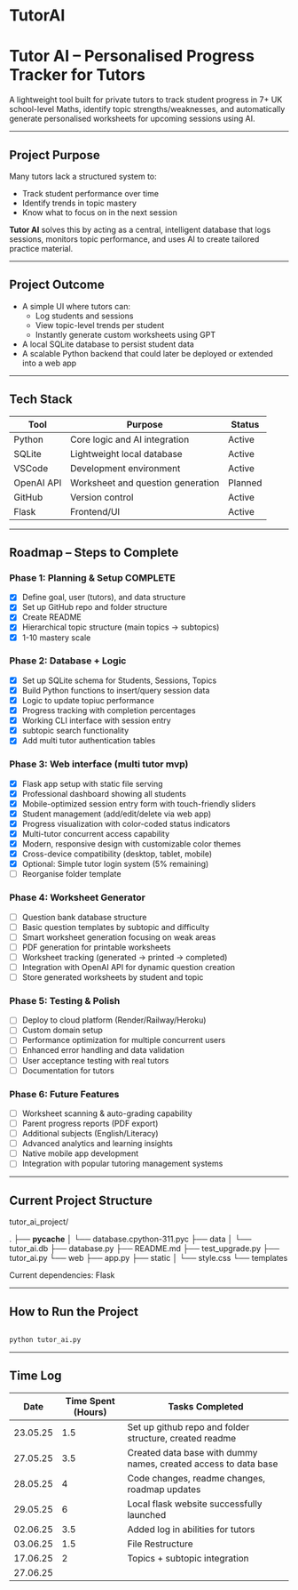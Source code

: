# TutorAI

# Tutor AI – Personalised Progress Tracker for Tutors

A lightweight tool built for private tutors to track student progress in 7+ UK school-level Maths, identify topic strengths/weaknesses, and automatically generate personalised worksheets for upcoming sessions using AI.

---

## Project Purpose

Many tutors lack a structured system to:
- Track student performance over time
- Identify trends in topic mastery
- Know what to focus on in the next session

**Tutor AI** solves this by acting as a central, intelligent database that logs sessions, monitors topic performance, and uses AI to create tailored practice material.

---

## Project Outcome

- A simple UI where tutors can:
  - Log students and sessions
  - View topic-level trends per student
  - Instantly generate custom worksheets using GPT
- A local SQLite database to persist student data
- A scalable Python backend that could later be deployed or extended into a web app

---

## Tech Stack

| Tool         | Purpose                          | Status |
|--------------|----------------------------------|--------|
| Python       | Core logic and AI integration    | Active |
| SQLite       | Lightweight local database       | Active |
| VSCode       | Development environment          | Active |
| OpenAI API   | Worksheet and question generation | Planned |
| GitHub       | Version control                  | Active |
| Flask        | Frontend/UI                      | Active |

---

## Roadmap – Steps to Complete

### Phase 1: Planning & Setup COMPLETE
- [x] Define goal, user (tutors), and data structure
- [x] Set up GitHub repo and folder structure
- [x] Create README
- [x] Hierarchical topic structure (main topics -> subtopics)
- [x] 1-10 mastery scale
 
### Phase 2: Database + Logic
- [x] Set up SQLite schema for Students, Sessions, Topics
- [x] Build Python functions to insert/query session data
- [x] Logic to update topiuc performance
- [x] Progress tracking with completion percentages
- [x] Working CLI interface with session entry
- [x] subtopic search functionality
- [x] Add multi tutor authentication tables

### Phase 3: Web interface (multi tutor mvp)
- [x] Flask app setup with static file serving
- [x] Professional dashboard showing all students
- [x] Mobile-optimized session entry form with touch-friendly sliders
- [x] Student management (add/edit/delete via web app)
- [x] Progress visualization with color-coded status indicators
- [x] Multi-tutor concurrent access capability
- [x] Modern, responsive design with customizable color themes
- [x] Cross-device compatibility (desktop, tablet, mobile)
- [x] Optional: Simple tutor login system (5% remaining)
- [ ] Reorganise folder template

### Phase 4: Worksheet Generator
- [ ] Question bank database structure
- [ ] Basic question templates by subtopic and difficulty
- [ ] Smart worksheet generation focusing on weak areas
- [ ] PDF generation for printable worksheets
- [ ] Worksheet tracking (generated → printed → completed)
- [ ] Integration with OpenAI API for dynamic question creation
- [ ] Store generated worksheets by student and topic

### Phase 5: Testing & Polish
- [ ] Deploy to cloud platform (Render/Railway/Heroku)
- [ ] Custom domain setup
- [ ] Performance optimization for multiple concurrent users
- [ ] Enhanced error handling and data validation
- [ ] User acceptance testing with real tutors
- [ ] Documentation for tutors

### Phase 6: Future Features 
- [ ] Worksheet scanning & auto-grading capability
- [ ] Parent progress reports (PDF export)
- [ ] Additional subjects (English/Literacy)
- [ ] Advanced analytics and learning insights
- [ ] Native mobile app development
- [ ] Integration with popular tutoring management systems

---

## Current Project Structure

tutor_ai_project/

.
├── __pycache__
│   └── database.cpython-311.pyc
├── data
│   └── tutor_ai.db
├── database.py
├── README.md
├── test_upgrade.py
├── tutor_ai.py
└── web
    ├── app.py
    ├── static
    │   └── style.css
    └── templates

Current dependencies: Flask

---

## How to Run the Project

```bash

python tutor_ai.py

```

---

## Time Log

| Date | Time Spent (Hours) | Tasks Completed |
|------|------------|-----------------|
| 23.05.25 | 1.5 | Set up github repo and folder structure, created readme |
| 27.05.25 | 3.5 | Created data base with dummy names, created access to data base |
| 28.05.25 | 4 | Code changes, readme changes, roadmap updates|
| 29.05.25 | 6 | Local flask website successfully launched |
| 02.06.25 | 3.5 | Added log in abilities for tutors |
| 03.06.25 | 1.5 | File Restructure |
| 17.06.25 | 2 | Topics + subtopic integration |
| 27.06.25 |  |  |












